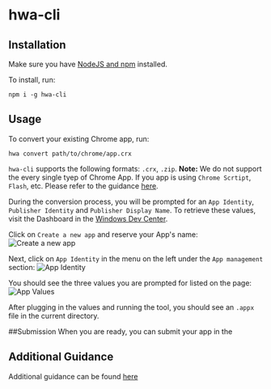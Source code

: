 # hwa-cli

## Installation
Make sure you have [NodeJS and npm](https://nodejs.org/en/) installed.

To install, run:
```
npm i -g hwa-cli
```

## Usage
To convert your existing Chrome app, run:
```
hwa convert path/to/chrome/app.crx
```
`hwa-cli` supports the following formats: `.crx`, `.zip`. **Note:** We do not support the every single tyep of Chrome App. If you app is using `Chrome Scrtipt`, `Flash`, etc. Please refer to the guidance [here](https://github.com/MicrosoftEdge/WebAppsDocs/blob/master/en-US/win10/StorePublishing.md).

During the conversion process, you will be prompted for an `App Identity`, `Publisher Identity` and `Publisher Display Name`. To retrieve these values, visit the Dashboard in the [Windows Dev Center](https://dev.windows.com/en-us).

Click on `Create a new app` and reserve your App's name:
![Create a new app](https://cloud.githubusercontent.com/assets/3271834/11040454/3780d02a-86c1-11e5-90b1-4775a66f7247.png)

Next, click on `App Identity` in the menu on the left under the `App management` section:
![App Identity](https://cloud.githubusercontent.com/assets/3271834/11040490/640fd870-86c1-11e5-9821-85e411fd747e.png)

You should see the three values you are prompted for listed on the page:
![App Values](https://cloud.githubusercontent.com/assets/3271834/11040878/5d3fe54c-86c3-11e5-8c61-184e8fe922c4.png)

After plugging in the values and running the tool, you should see an `.appx` file in the current directory.

##Submission
When you are ready, you can submit your app in the 



## Additional Guidance
Additional guidance can be found [here](https://github.com/MicrosoftEdge/WebAppsDocs/blob/master/en-US/win10/StorePublishing.md)

